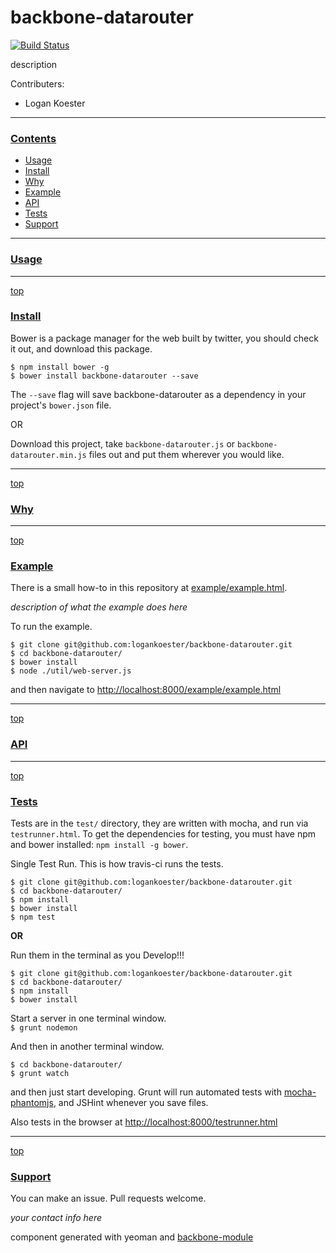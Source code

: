 # backbone-datarouter

[![Build Status](https://secure.travis-ci.org/logankoester/backbone-datarouter.png?branch=master)](https://travis-ci.org/logankoester/backbone-datarouter)

description

Contributers:

- Logan Koester

---
### [Contents](id:contents)
- [Usage](#usage)
- [Install](#install)
- [Why](#why)
- [Example](#example)
- [API](#api)
- [Tests](#tests)
- [Support](#support)

---
### [Usage](id:usage)


---
[top](#contents)
### [Install](id:install)

Bower is a package manager for the web built by twitter, you should check it out, and download this package.

`$ npm install bower -g`  
`$ bower install backbone-datarouter --save `

The `--save` flag will save backbone-datarouter as a dependency in your project's `bower.json` file.

OR  

Download this project, take `backbone-datarouter.js` or `backbone-datarouter.min.js` files out and put them wherever you would like.

---
[top](#contents)
### [Why](id:why)

---
[top](#contents)
### [Example](id:example)

There is a small how-to in this repository at [example/example.html](https://github.com/logankoester/backbone-datarouter/blob/master/example/example.html). 

_description of what the example does here_

To run the example.

```
$ git clone git@github.com:logankoester/backbone-datarouter.git
$ cd backbone-datarouter/
$ bower install
$ node ./util/web-server.js
```

and then navigate to <http://localhost:8000/example/example.html>

---
[top](#contents)
### [API](id:api)

---
[top](#contents)
### [Tests](id:tests)

Tests are in the `test/` directory, they are written with mocha, and run via `testrunner.html`. To get the dependencies for testing, you must have npm and bower installed: `npm install -g bower`.

Single Test Run. This is how travis-ci runs the tests.

```
$ git clone git@github.com:logankoester/backbone-datarouter.git  
$ cd backbone-datarouter/
$ npm install
$ bower install
$ npm test
```

**OR**  

Run them in the terminal as you Develop!!!

```
$ git clone git@github.com:logankoester/backbone-datarouter.git  
$ cd backbone-datarouter/
$ npm install
$ bower install
```

Start a server in one terminal window.  
`$ grunt nodemon`

And then in another terminal window.

```   
$ cd backbone-datarouter/ 
$ grunt watch
```

and then just start developing. Grunt will run automated tests with [mocha-phantomjs](https://github.com/metaskills/mocha-phantomjs), and JSHint whenever you save files.

Also tests in the browser at <http://localhost:8000/testrunner.html>

---
[top](#contents)
### [Support](id:support)

You can make an issue. Pull requests welcome.

_your contact info here_

component generated with yeoman and [backbone-module](https://github.com/nackjicholson/generator-backbone-module)